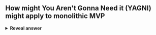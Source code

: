 ## How might You Aren't Gonna Need it (YAGNI) might apply to monolithic MVP
<details>
<summary><b>Reveal answer</b></summary>
It's a temptation to build what you imagine what your customers want.<br>Don't build things without proof of need<br>incurrs<br>- Build cost<br>- Delay cost<br>
</details>
